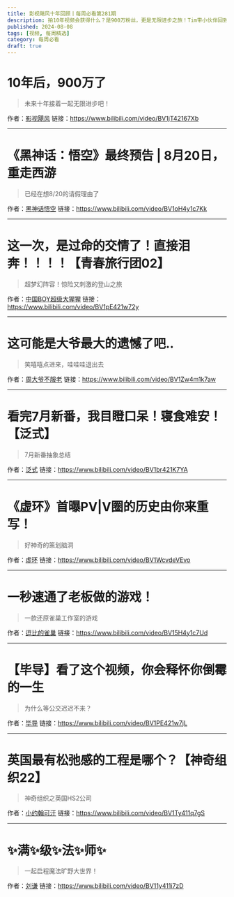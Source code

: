 ```yaml
---
title: 影视飓风十年回顾丨每周必看第281期
description: 拍10年视频会获得什么？是900万粉丝，更是无限进步之旅！Tim带小伙伴回到梦开始的地方
published: 2024-08-08
tags: [视频, 每周精选]
category: 每周必看
draft: true
---
```


# 10年后，900万了
> 未来十年接着一起无限进步吧！

作者：[影视飓风](https://space.bilibili.com/946974)
链接：https://www.bilibili.com/video/BV1jT42167Xb

---

# 《黑神话：悟空》最终预告 | 8月20日，重走西游
> 已经在想8/20的请假理由了

作者：[黑神话悟空](https://space.bilibili.com/642389251)
链接：https://www.bilibili.com/video/BV1oH4y1c7Kk

---

# 这一次，是过命的交情了！直接泪奔！！！！【青春旅行团02】
> 超梦幻阵容！惊险又刺激的登山之旅

作者：[中国BOY超级大猩猩](https://space.bilibili.com/562197)
链接：https://www.bilibili.com/video/BV1pE421w72y

---

# 这可能是大爷最大的遗憾了吧..
> 笑嘻嘻点进来，哇哇哇退出去

作者：[周大爷不服老](https://space.bilibili.com/171191705)
链接：https://www.bilibili.com/video/BV1Zw4m1k7aw

---

# 看完7月新番，我目瞪口呆！寝食难安！【泛式】
> 7月新番抽象总结

作者：[泛式](https://space.bilibili.com/63231)
链接：https://www.bilibili.com/video/BV1br421K7YA

---

# 《虚环》首曝PV|V圈的历史由你来重写！
> 好神奇的策划脑洞

作者：[虚环](https://space.bilibili.com/320070259)
链接：https://www.bilibili.com/video/BV1WcvdeVEvo

---

# 一秒速通了老板做的游戏！
> 一款还原雀巢工作室的游戏

作者：[逗比的雀巢](https://space.bilibili.com/5294454)
链接：https://www.bilibili.com/video/BV15H4y1c7Ud

---

# 【毕导】看了这个视频，你会释怀你倒霉的一生
> 为什么等公交迟迟不来？

作者：[毕导](https://space.bilibili.com/254463269)
链接：https://www.bilibili.com/video/BV1PE421w7jL

---

# 英国最有松弛感的工程是哪个？【神奇组织22】
> 神奇组织之英国HS2公司

作者：[小约翰可汗](https://space.bilibili.com/23947287)
链接：https://www.bilibili.com/video/BV1Ty411q7gS

---

# ✨满✨级✨法✨师✨
> 一起启程魔法旷野大世界！

作者：[刘谦](https://space.bilibili.com/641975239)
链接：https://www.bilibili.com/video/BV11y411i7zD

